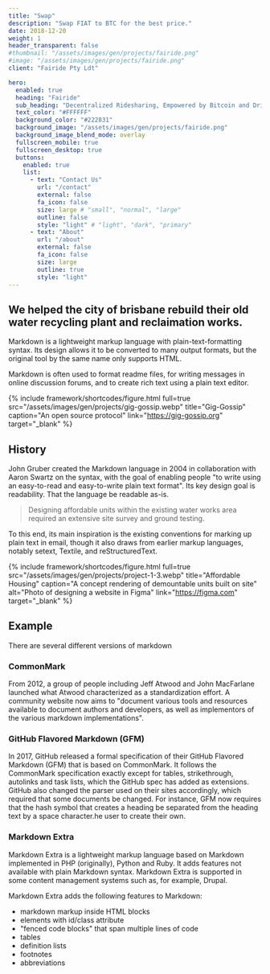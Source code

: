 ```yaml
---
title: "Swap"
description: "Swap FIAT to BTC for the best price."
date: 2018-12-20
weight: 1
header_transparent: false
#thumbnail: "/assets/images/gen/projects/fairide.png"
#image: "/assets/images/gen/projects/fairide.png"
client: "Fairide Pty Ldt"

hero:
  enabled: true
  heading: "Fairide"
  sub_heading: "Decentralized Ridesharing, Empowered by Bitcoin and Driven by You."
  text_color: "#FFFFFF"
  background_color: "#222831"
  background_image: "/assets/images/gen/projects/fairide.png"
  background_image_blend_mode: overlay
  fullscreen_mobile: true
  fullscreen_desktop: true
  buttons:
    enabled: true
    list:
      - text: "Contact Us"
        url: "/contact"
        external: false
        fa_icon: false
        size: large # "small", "normal", "large"
        outline: false
        style: "light" # "light", "dark", "primary"
      - text: "About"
        url: "/about"
        external: false
        fa_icon: false
        size: large
        outline: true
        style: "light"
---
```


## We helped the city of brisbane rebuild their old water recycling plant and reclaimation works.

Markdown is a lightweight markup language with plain-text-formatting syntax. Its design allows it to be converted to many output formats, but the original tool by the same name only supports HTML.

Markdown is often used to format readme files, for writing messages in online discussion forums, and to create rich text using a plain text editor.

{% include framework/shortcodes/figure.html full=true src="/assets/images/gen/projects/gig-gossip.webp" title="Gig-Gossip"  caption="An open source protocol" link="https://gig-gossip.org" target="_blank" %}

## History

John Gruber created the Markdown language in 2004 in collaboration with Aaron Swartz on the syntax, with the goal of enabling people "to write using an easy-to-read and easy-to-write plain text format". Its key design goal is readability. That the language be readable as-is.

> Designing affordable units within the existing water works area required an extensive site survey and ground testing.

To this end, its main inspiration is the existing conventions for marking up plain text in email, though it also draws from earlier markup languages, notably setext, Textile, and reStructuredText.

{% include framework/shortcodes/figure.html full=true src="/assets/images/gen/projects/project-1-3.webp" title="Affordable Housing"  caption="A concept rendering of demountable units built on site" alt="Photo of designing a website in Figma" link="https://figma.com" target="_blank" %}

## Example

There are several different versions of markdown

### CommonMark

From 2012, a group of people including Jeff Atwood and John MacFarlane launched what Atwood characterized as a standardization effort. A community website now aims to "document various tools and resources available to document authors and developers, as well as implementors of the various markdown implementations".

### GitHub Flavored Markdown (GFM)

In 2017, GitHub released a formal specification of their GitHub Flavored Markdown (GFM) that is based on CommonMark. It follows the CommonMark specification exactly except for tables, strikethrough, autolinks and task lists, which the GitHub spec has added as extensions. GitHub also changed the parser used on their sites accordingly, which required that some documents be changed. For instance, GFM now requires that the hash symbol that creates a heading be separated from the heading text by a space character.he user to create their own.

### Markdown Extra

Markdown Extra is a lightweight markup language based on Markdown implemented in PHP (originally), Python and Ruby. It adds features not available with plain Markdown syntax. Markdown Extra is supported in some content management systems such as, for example, Drupal.

Markdown Extra adds the following features to Markdown:

- markdown markup inside HTML blocks
- elements with id/class attribute
- "fenced code blocks" that span multiple lines of code
- tables
- definition lists
- footnotes
- abbreviations
